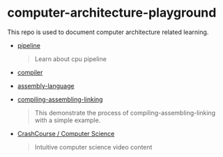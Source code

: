 # computer-architecture-playground

This repo is used to document computer architecture related learning.

- [pipeline](./pipeline.md)

    > Learn about cpu pipeline 

- [compiler](./compiler/Readme.md)

- [assembly-language](./assembly-language/Readme.md)

- [compiling-assembling-linking](./compiling-assembling-linking/Readme.md)

    > This demonstrate the process of compiling-assembling-linking with a simple example.


- [CrashCourse  / Computer Science](https://www.youtube.com/playlist?list=PL8dPuuaLjXtNlUrzyH5r6jN9ulIgZBpdo)

    > Intuitive computer science video content 
